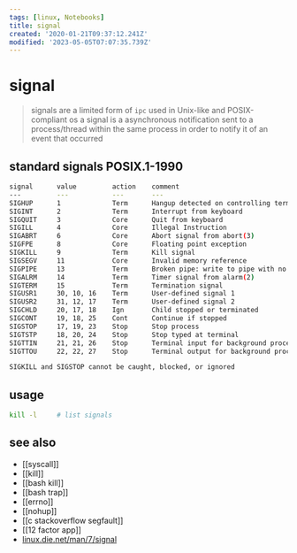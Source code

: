 ```yaml
---
tags: [linux, Notebooks]
title: signal
created: '2020-01-21T09:37:12.241Z'
modified: '2023-05-05T07:07:35.739Z'
---
```


# signal

> signals are a limited form of `ipc` used in Unix-like and POSIX-compliant os
> a signal is a asynchronous notification sent to a process/thread within the same process in order to notify it of an event that occurred

## standard signals POSIX.1-1990
 
```sh
signal      value         action    comment
---         ---           ---       ---
SIGHUP      1             Term      Hangup detected on controlling terminal or death of controlling process
SIGINT      2             Term      Interrupt from keyboard
SIGQUIT     3             Core      Quit from keyboard
SIGILL      4             Core      Illegal Instruction
SIGABRT     6             Core      Abort signal from abort(3)
SIGFPE      8             Core      Floating point exception
SIGKILL     9             Term      Kill signal
SIGSEGV     11            Core      Invalid memory reference
SIGPIPE     13            Term      Broken pipe: write to pipe with no readers
SIGALRM     14            Term      Timer signal from alarm(2)
SIGTERM     15            Term      Termination signal
SIGUSR1     30, 10, 16    Term      User-defined signal 1
SIGUSR2     31, 12, 17    Term      User-defined signal 2
SIGCHLD     20, 17, 18    Ign       Child stopped or terminated
SIGCONT     19, 18, 25    Cont      Continue if stopped
SIGSTOP     17, 19, 23    Stop      Stop process
SIGTSTP     18, 20, 24    Stop      Stop typed at terminal
SIGTTIN     21, 21, 26    Stop      Terminal input for background process
SIGTTOU     22, 22, 27    Stop      Terminal output for background process

SIGKILL and SIGSTOP cannot be caught, blocked, or ignored
```

## usage

```sh
kill -l     # list signals
```

## see also

- [[syscall]]
- [[kill]]
- [[bash kill]]
- [[bash trap]]
- [[errno]]
- [[nohup]]
- [[c stackoverflow segfault]]
- [[12 factor app]]
- [linux.die.net/man/7/signal](https://linux.die.net/man/7/signal)
